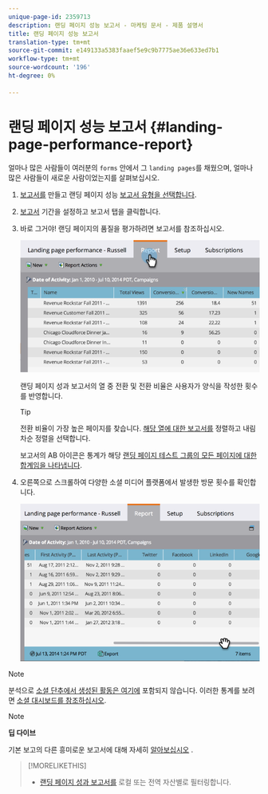 ```yaml
---
unique-page-id: 2359713
description: 랜딩 페이지 성능 보고서 - 마케팅 문서 - 제품 설명서
title: 랜딩 페이지 성능 보고서
translation-type: tm+mt
source-git-commit: e149133a5383faaef5e9c9b7775ae36e633ed7b1
workflow-type: tm+mt
source-wordcount: '196'
ht-degree: 0%

---
```



# 랜딩 페이지 성능 보고서 {#landing-page-performance-report}

얼마나 많은 사람들이 여러분의 `forms` 안에서 그 `landing pages`를 채웠으며, 얼마나 많은 사람들이 새로운 사람이었는지를 살펴보십시오.

1. [보고서를](../../../../product-docs/reporting/basic-reporting/creating-reports/create-a-report-in-a-program.md) 만들고 랜딩 페이지 성능 [보고서 유형을 선택합니다](../../../../product-docs/reporting/basic-reporting/report-types/report-type-overview.md).
1. [보고서](../../../../product-docs/reporting/basic-reporting/editing-reports/change-a-report-time-frame.md) 기간을 설정하고 보고서 탭을 클릭합니다.
1. 바로 그거야! 랜딩 페이지의 품질을 평가하려면 보고서를 참조하십시오.

   ![](assets/image2014-9-16-15-3a53-3a33.png)

   랜딩 페이지 성과 보고서의 열 중 전환 및 전환 비율은 사용자가 양식을 작성한 횟수를 반영합니다.

   >[!TIP]
   >
   >전환 비율이 가장 높은 페이지를 찾습니다. [해당 열에 대한 보고서를](../../../../product-docs/reporting/basic-reporting/editing-reports/sort-report-on-columns.md) 정렬하고 내림차순 정렬을 선택합니다.

   보고서의 AB 아이콘은 통계가 해당 [랜딩 페이지 테스트 그룹의 모든 페이지에 대한 합계임을 나타냅니다](landing-page-test-groups.md).

1. 오른쪽으로 스크롤하여 다양한 소셜 미디어 플랫폼에서 발생한 방문 횟수를 확인합니다.

   ![](assets/image2014-9-16-15-3a54-3a27.png)

>[!NOTE]
>
>분석으로 [소셜 단추에서 생성된 활동은 여기에](../../../../product-docs/demand-generation/landing-pages/free-form-landing-pages/add-a-social-button-to-a-free-form-landing-page.md) 포함되지 않습니다. 이러한 통계를 보려면 [소셜 대시보드를 참조하십시오](../../../../product-docs/demand-generation/social/social-functions/view-social-performance.md).

>[!NOTE]
>
>**딥 다이브**
>
>기본 보고의 다른 흥미로운 보고서에 대해 자세히 [알아보십시오](http://docs.marketo.com/display/docs/basic+reporting) .

>[!MORELIKETHIS]
>
>* [랜딩 페이지 성과 보고서를](../../../../product-docs/demand-generation/landing-pages/landing-page-actions/filter-a-landing-page-performance-report.md) 로컬 또는 전역 자산별로 필터링합니다.

>



